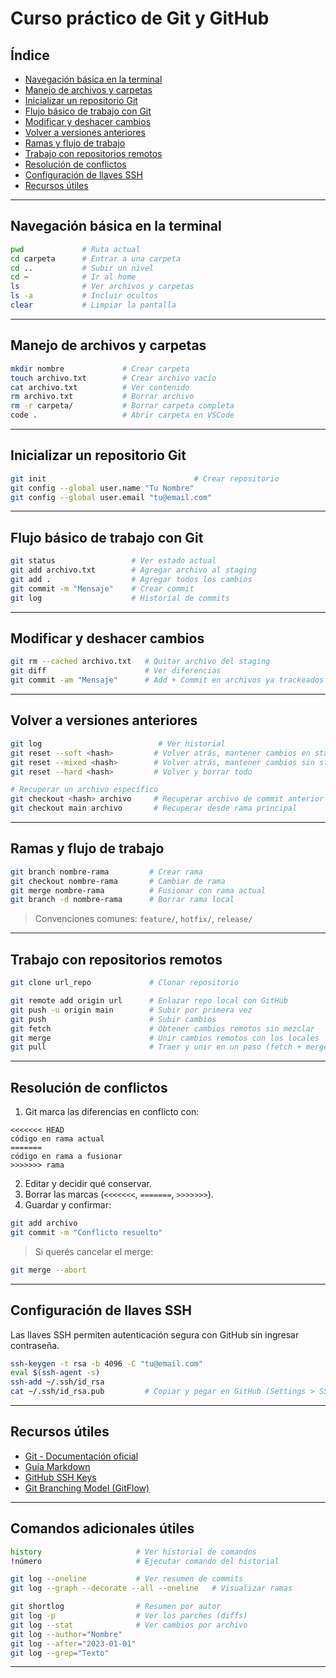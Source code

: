 # Curso práctico de Git y GitHub

## Índice

- [Navegación básica en la terminal](#navegaci%C3%B3n-b%C3%A1sica-en-la-terminal)
- [Manejo de archivos y carpetas](#manejo-de-archivos-y-carpetas)
- [Inicializar un repositorio Git](#inicializar-un-repositorio-git)
- [Flujo básico de trabajo con Git](#flujo-b%C3%A1sico-de-trabajo-con-git)
- [Modificar y deshacer cambios](#modificar-y-deshacer-cambios)
- [Volver a versiones anteriores](#volver-a-versiones-anteriores)
- [Ramas y flujo de trabajo](#ramas-y-flujo-de-trabajo)
- [Trabajo con repositorios remotos](#trabajo-con-repositorios-remotos)
- [Resolución de conflictos](#resoluci%C3%B3n-de-conflictos)
- [Configuración de llaves SSH](#configuraci%C3%B3n-de-llaves-ssh)
- [Recursos útiles](#recursos-%C3%BAtiles)

---

## Navegación básica en la terminal

```bash
pwd             # Ruta actual
cd carpeta      # Entrar a una carpeta
cd ..           # Subir un nivel
cd ~            # Ir al home
ls              # Ver archivos y carpetas
ls -a           # Incluir ocultos
clear           # Limpiar la pantalla
```

---

## Manejo de archivos y carpetas

```bash
mkdir nombre             # Crear carpeta
touch archivo.txt        # Crear archivo vacío
cat archivo.txt          # Ver contenido
rm archivo.txt           # Borrar archivo
rm -r carpeta/           # Borrar carpeta completa
code .                   # Abrir carpeta en VSCode
```

---

## Inicializar un repositorio Git

```bash
git init                                 # Crear repositorio
git config --global user.name "Tu Nombre"
git config --global user.email "tu@email.com"
```

---

## Flujo básico de trabajo con Git

```bash
git status                 # Ver estado actual
git add archivo.txt        # Agregar archivo al staging
git add .                  # Agregar todos los cambios
git commit -m "Mensaje"    # Crear commit
git log                    # Historial de commits
```

---

## Modificar y deshacer cambios

```bash
git rm --cached archivo.txt   # Quitar archivo del staging
git diff                      # Ver diferencias
git commit -am "Mensaje"      # Add + Commit en archivos ya trackeados
```

---

## Volver a versiones anteriores

```bash
git log                          # Ver historial
git reset --soft <hash>         # Volver atrás, mantener cambios en staging
git reset --mixed <hash>        # Volver atrás, mantener cambios sin staging
git reset --hard <hash>         # Volver y borrar todo

# Recuperar un archivo específico
git checkout <hash> archivo     # Recuperar archivo de commit anterior
git checkout main archivo       # Recuperar desde rama principal
```

---

## Ramas y flujo de trabajo

```bash
git branch nombre-rama         # Crear rama
git checkout nombre-rama       # Cambiar de rama
git merge nombre-rama          # Fusionar con rama actual
git branch -d nombre-rama      # Borrar rama local
```

> Convenciones comunes: `feature/`, `hotfix/`, `release/`

---

## Trabajo con repositorios remotos

```bash
git clone url_repo             # Clonar repositorio

git remote add origin url      # Enlazar repo local con GitHub
git push -u origin main        # Subir por primera vez
git push                       # Subir cambios
git fetch                      # Obtener cambios remotos sin mezclar
git merge                      # Unir cambios remotos con los locales
git pull                       # Traer y unir en un paso (fetch + merge)
```

---

## Resolución de conflictos

1. Git marca las diferencias en conflicto con:

```text
<<<<<<< HEAD
código en rama actual
=======
código en rama a fusionar
>>>>>>> rama
```

2. Editar y decidir qué conservar.
3. Borrar las marcas (`<<<<<<<`, `=======`, `>>>>>>>`).
4. Guardar y confirmar:

```bash
git add archivo
git commit -m "Conflicto resuelto"
```

> Si querés cancelar el merge:

```bash
git merge --abort
```

---

## Configuración de llaves SSH

Las llaves SSH permiten autenticación segura con GitHub sin ingresar contraseña.

```bash
ssh-keygen -t rsa -b 4096 -C "tu@email.com"
eval $(ssh-agent -s)
ssh-add ~/.ssh/id_rsa
cat ~/.ssh/id_rsa.pub         # Copiar y pegar en GitHub (Settings > SSH keys)
```
---

## Recursos útiles

- [Git - Documentación oficial](https://git-scm.com/doc)
- [Guía Markdown](https://www.markdownguide.org/basic-syntax/)
- [GitHub SSH Keys](https://docs.github.com/es/authentication/connecting-to-github-with-ssh)
- [Git Branching Model (GitFlow)](https://nvie.com/posts/a-successful-git-branching-model/)

---

## Comandos adicionales útiles

```bash
history                     # Ver historial de comandos
!número                     # Ejecutar comando del historial

git log --oneline           # Ver resumen de commits
git log --graph --decorate --all --oneline   # Visualizar ramas

git shortlog                # Resumen por autor
git log -p                  # Ver los parches (diffs)
git log --stat              # Ver cambios por archivo
git log --author="Nombre"
git log --after="2023-01-01"
git log --grep="Texto"
```

---




